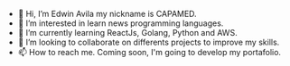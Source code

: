 - 👋 Hi, I’m Edwin Avila my nickname is CAPAMED.
- 👀 I’m interested in learn news programming languages.
- 🌱 I’m currently learning ReactJs, Golang, Python and AWS.
- 💞️ I’m looking to collaborate on differents projects to improve my skills.
- 📫 How to reach me. Coming soon, I'm going to develop my portafolio.

<!---
Capamed/Capamed is a ✨ special ✨ repository because its `README.md` (this file) appears on your GitHub profile.
You can click the Preview link to take a look at your changes.
--->
